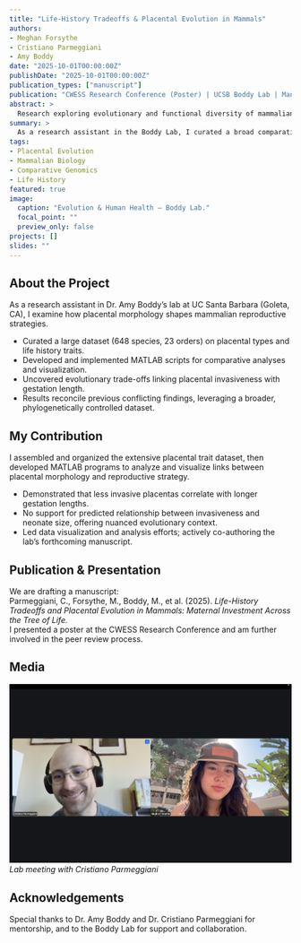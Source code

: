```yaml
---
title: "Life-History Tradeoffs & Placental Evolution in Mammals"
authors:
- Meghan Forsythe
- Cristiano Parmeggiani
- Amy Boddy
date: "2025-10-01T00:00:00Z"
publishDate: "2025-10-01T00:00:00Z"
publication_types: ["manuscript"]
publication: "CWESS Research Conference (Poster) | UCSB Boddy Lab | Manuscript in Preparation"
abstract: >
  Research exploring evolutionary and functional diversity of mammalian placentas and their relationship to life history traits. Analysis of 648 species reveals evolutionary trade-offs between placental invasiveness and gestation, using a phylogenetically controlled, comparative dataset.
summary: >
  As a research assistant in the Boddy Lab, I curated a broad comparative dataset and developed custom MATLAB tools, uncovering novel relationships between placental morphology and reproductive strategies across mammals. Co-authoring a forthcoming publication now under peer review.
tags:
- Placental Evolution
- Mammalian Biology
- Comparative Genomics
- Life History
featured: true
image:
  caption: "Evolution & Human Health — Boddy Lab."
  focal_point: ""
  preview_only: false
projects: []
slides: ""
---
```


## About the Project

As a research assistant in Dr. Amy Boddy’s lab at UC Santa Barbara (Goleta, CA), I examine how placental morphology shapes mammalian reproductive strategies.

- Curated a large dataset (648 species, 23 orders) on placental types and life history traits.
- Developed and implemented MATLAB scripts for comparative analyses and visualization.
- Uncovered evolutionary trade-offs linking placental invasiveness with gestation length.
- Results reconcile previous conflicting findings, leveraging a broader, phylogenetically controlled dataset.

## My Contribution

I assembled and organized the extensive placental trait dataset, then developed MATLAB programs to analyze and visualize links between placental morphology and reproductive strategy.

- Demonstrated that less invasive placentas correlate with longer gestation lengths.
- No support for predicted relationship between invasiveness and neonate size, offering nuanced evolutionary context.
- Led data visualization and analysis efforts; actively co-authoring the lab’s forthcoming manuscript.

## Publication & Presentation

We are drafting a manuscript:  
Parmeggiani, C., Forsythe, M., Boddy, M., et al. (2025). *Life-History Tradeoffs and Placental Evolution in Mammals: Maternal Investment Across the Tree of Life.*  
I presented a poster at the CWESS Research Conference and am further involved in the peer review process.

## Media


![Lab Collaboration — Zoom Meeting with Dr. Cristiano Parmeggiani](cristiano_parameggiani.png)
*Lab meeting with Cristiano Parmeggiani*

## Acknowledgements

Special thanks to Dr. Amy Boddy and Dr. Cristiano Parmeggiani for mentorship, and to the Boddy Lab for support and collaboration.

